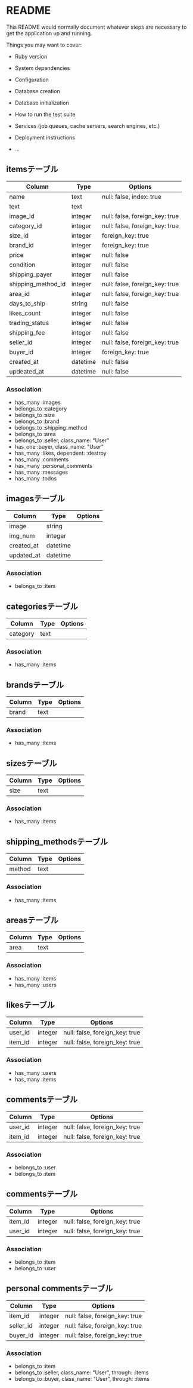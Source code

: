 # README

This README would normally document whatever steps are necessary to get the
application up and running.

Things you may want to cover:

* Ruby version

* System dependencies

* Configuration

* Database creation

* Database initialization

* How to run the test suite

* Services (job queues, cache servers, search engines, etc.)

* Deployment instructions

* ...


## itemsテーブル

|Column|Type|Options|
|------|----|-------|
|name|text|null: false, index: true|
|text|text||
|image_id|integer|null: false, foreign_key: true|
|category_id|integer|null: false, foreign_key: true|
|size_id|integer|foreign_key: true|
|brand_id|integer|foreign_key: true|
|price|integer|null: false|
|condition|integer|null: false|
|shipping_payer|integer|null: false|
|shipping_method_id|integer|null: false, foreign_key: true|
|area_id|integer|null: false, foreign_key: true|
|days_to_ship|string|null: false|
|likes_count|integer|null: false|
|trading_status|integer|null: false|
|shipping_fee|integer|null: false|
|seller_id|integer|null: false, foreign_key: true|
|buyer_id|integer|foreign_key: true|
|created_at|datetime|null: false|
|updeated_at|datetime|null: false|


### Association
- has_many :images
- belongs_to :category
- belongs_to :size
- belongs_to :brand
- belongs_to :shipping_method
- belongs_to :area
- belongs_to :seller, class_name: "User"
- has_one :buyer, class_name: "User"
- has_many :likes, dependent: :destroy
- has_many :comments
- has_many :personal_comments
- has_many :messages
- has_many :todos


## imagesテーブル

|Column|Type|Options|
|------|----|-------|
|image|string||
|img_num|integer||
|created_at|datetime||
|updated_at|datetime||

### Association
- belongs_to :item


## categoriesテーブル

|Column|Type|Options|
|------|----|-------|
|category|text||

### Association
- has_many :items


## brandsテーブル

|Column|Type|Options|
|------|----|-------|
|brand|text||

### Association
- has_many :items


## sizesテーブル

|Column|Type|Options|
|------|----|-------|
|size|text||

### Association
- has_many :items


## shipping_methodsテーブル

|Column|Type|Options|
|------|----|-------|
|method|text||

### Association
- has_many :items


## areasテーブル

|Column|Type|Options|
|------|----|-------|
|area|text||

### Association
- has_many :items
- has_many :users


## likesテーブル

|Column|Type|Options|
|------|----|-------|
|user_id|integer|null: false, foreign_key: true|
|item_id|integer|null: false, foreign_key: true|

### Association
- has_many :users
- has_many :items


## commentsテーブル

|Column|Type|Options|
|------|----|-------|
|user_id|integer|null: false, foreign_key: true|
|item_id|integer|null: false, foreign_key: true|

### Association
- belongs_to :user
- belongs_to :item



## commentsテーブル

|Column|Type|Options|
|------|----|-------|
|item_id|integer|null: false, foreign_key: true|
|user_id|integer|null: false, foreign_key: true|

### Association
- belongs_to :item
- belongs_to :user


## personal commentsテーブル

|Column|Type|Options|
|------|----|-------|
|item_id|integer|null: false, foreign_key: true|
|seller_id|integer|null: false, foreign_key: true|
|buyer_id|integer|null: false, foreign_key: true|

### Association
- belongs_to :item
- belongs_to :seller, class_name: "User", through: :items
- belongs_to :buyer, class_name: "User", through: :items


